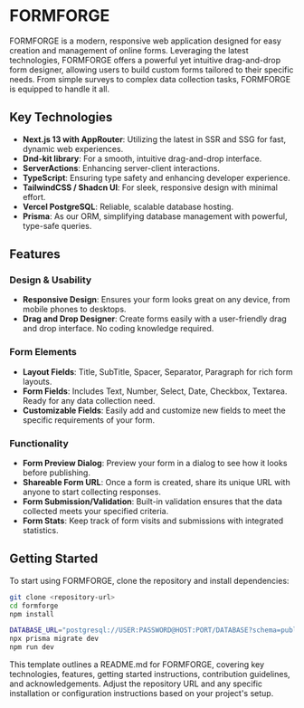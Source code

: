 # FORMFORGE

FORMFORGE is a modern, responsive web application designed for easy creation and management of online forms. Leveraging the latest technologies, FORMFORGE offers a powerful yet intuitive drag-and-drop form designer, allowing users to build custom forms tailored to their specific needs. From simple surveys to complex data collection tasks, FORMFORGE is equipped to handle it all.

## Key Technologies

- **Next.js 13 with AppRouter**: Utilizing the latest in SSR and SSG for fast, dynamic web experiences.
- **Dnd-kit library**: For a smooth, intuitive drag-and-drop interface.
- **ServerActions**: Enhancing server-client interactions.
- **TypeScript**: Ensuring type safety and enhancing developer experience.
- **TailwindCSS / Shadcn UI**: For sleek, responsive design with minimal effort.
- **Vercel PostgreSQL**: Reliable, scalable database hosting.
- **Prisma**: As our ORM, simplifying database management with powerful, type-safe queries.

## Features

### Design & Usability
- **Responsive Design**: Ensures your form looks great on any device, from mobile phones to desktops.
- **Drag and Drop Designer**: Create forms easily with a user-friendly drag and drop interface. No coding knowledge required.

### Form Elements
- **Layout Fields**: Title, SubTitle, Spacer, Separator, Paragraph for rich form layouts.
- **Form Fields**: Includes Text, Number, Select, Date, Checkbox, Textarea. Ready for any data collection need.
- **Customizable Fields**: Easily add and customize new fields to meet the specific requirements of your form.

### Functionality
- **Form Preview Dialog**: Preview your form in a dialog to see how it looks before publishing.
- **Shareable Form URL**: Once a form is created, share its unique URL with anyone to start collecting responses.
- **Form Submission/Validation**: Built-in validation ensures that the data collected meets your specified criteria.
- **Form Stats**: Keep track of form visits and submissions with integrated statistics.

## Getting Started

To start using FORMFORGE, clone the repository and install dependencies:

```bash
git clone <repository-url>
cd formforge
npm install

DATABASE_URL="postgresql://USER:PASSWORD@HOST:PORT/DATABASE?schema=public"
npx prisma migrate dev
npm run dev
```


This template outlines a README.md for FORMFORGE, covering key technologies, features, getting started instructions, contribution guidelines, and acknowledgements. Adjust the repository URL and any specific installation or configuration instructions based on your project's setup.
